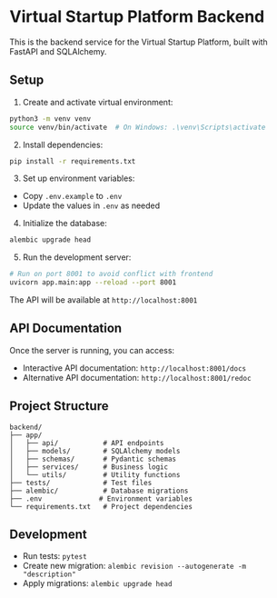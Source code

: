 # Virtual Startup Platform Backend

This is the backend service for the Virtual Startup Platform, built with FastAPI and SQLAlchemy.

## Setup

1. Create and activate virtual environment:
```bash
python3 -m venv venv
source venv/bin/activate  # On Windows: .\venv\Scripts\activate
```

2. Install dependencies:
```bash
pip install -r requirements.txt
```

3. Set up environment variables:
- Copy `.env.example` to `.env`
- Update the values in `.env` as needed

4. Initialize the database:
```bash
alembic upgrade head
```

5. Run the development server:
```bash
# Run on port 8001 to avoid conflict with frontend
uvicorn app.main:app --reload --port 8001
```

The API will be available at `http://localhost:8001`

## API Documentation

Once the server is running, you can access:
- Interactive API documentation: `http://localhost:8001/docs`
- Alternative API documentation: `http://localhost:8001/redoc`

## Project Structure

```
backend/
├── app/
│   ├── api/           # API endpoints
│   ├── models/        # SQLAlchemy models
│   ├── schemas/       # Pydantic schemas
│   ├── services/      # Business logic
│   └── utils/         # Utility functions
├── tests/             # Test files
├── alembic/           # Database migrations
├── .env              # Environment variables
└── requirements.txt   # Project dependencies
```

## Development

- Run tests: `pytest`
- Create new migration: `alembic revision --autogenerate -m "description"`
- Apply migrations: `alembic upgrade head` 

